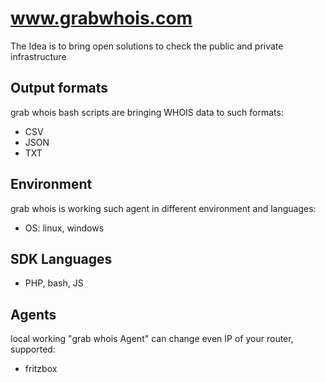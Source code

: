 # www.grabwhois.com


The Idea is to bring open solutions to check the public and private infrastructure

## Output formats

grab whois bash scripts are bringing WHOIS data to such formats:
+ CSV
+ JSON
+ TXT

## Environment

grab whois is working such agent in different environment and languages:
+ OS: linux, windows


## SDK Languages 

+ PHP, bash, JS


## Agents

local working "grab whois Agent" can change even IP of your router, supported:
+ fritzbox

